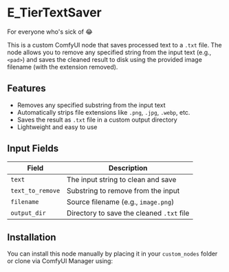 # E_TierTextSaver
For everyone who's sick of <pad>😂

This is a custom ComfyUI node that saves processed text to a `.txt` file. The node allows you to remove any specified string from the input text (e.g., `<pad>`) and saves the cleaned result to disk using the provided image filename (with the extension removed).

## Features

- Removes any specified substring from the input text
- Automatically strips file extensions like `.png`, `.jpg`, `.webp`, etc.
- Saves the result as `.txt` file in a custom output directory
- Lightweight and easy to use

## Input Fields

| Field            | Description                                              |
|------------------|--------------------------------------------------|
| `text`              | The input string to clean and save            |
| `text_to_remove` | Substring to remove from the input        |
| `filename`       | Source filename (e.g., `image.png`)            |
| `output_dir`     | Directory to save the cleaned `.txt` file       |

## Installation

You can install this node manually by placing it in your `custom_nodes` folder or clone via ComfyUI Manager using:

